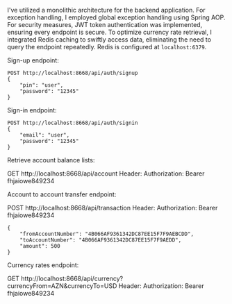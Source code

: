
I've utilized a monolithic architecture for the backend application. For exception handling, I employed global exception handling using Spring AOP. For security measures, JWT token authentication was implemented, ensuring every endpoint is secure. To optimize currency rate retrieval, I integrated Redis caching to swiftly access data, eliminating the need to query the endpoint repeatedly.
Redis is configured at `localhost:6379`.

Sign-up endpoint:
```
POST http://localhost:8668/api/auth/signup 
{
    "pin": "user",
    "password": "12345"
}
```

Sign-in endpoint:
```
POST http://localhost:8668/api/auth/signin
{
    "email": "user",
    "password": "12345"
}
```
Retrieve account balance lists:

GET http://localhost:8668/api/account
Header: Authorization: Bearer fhjaiowe849234


Account to account transfer endpoint:

POST http://localhost:8668/api/transaction
Header: Authorization: Bearer fhjaiowe849234
```
{
    "fromAccountNumber": "4B066AF9361342DC87EE15F7F9AEBCDD",
    "toAccountNumber": "4B066AF9361342DC87EE15F7F9AEDD",
    "amount": 500
}
```

Currency rates endpoint:

GET http://localhost:8668/api/currency?currencyFrom=AZN&currencyTo=USD
Header: Authorization: Bearer fhjaiowe849234


